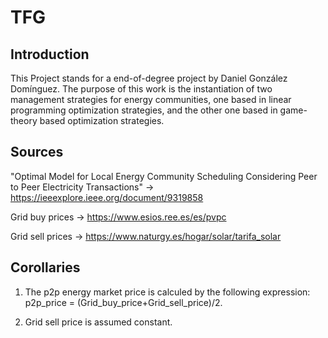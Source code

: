 # TFG



## Introduction

This Project stands for a end-of-degree project by Daniel González Domínguez. The purpose of this work is the instantiation of two management strategies for energy communities, one based in linear programming optimization strategies, and the other one based in game-theory based optimization strategies.

## Sources

"Optimal Model for Local Energy Community Scheduling Considering Peer to Peer Electricity Transactions" -> https://ieeexplore.ieee.org/document/9319858

Grid buy prices -> https://www.esios.ree.es/es/pvpc

Grid sell prices -> https://www.naturgy.es/hogar/solar/tarifa_solar

## Corollaries

1. The p2p energy market price is calculed by the following expression: p2p_price = (Grid_buy_price+Grid_sell_price)/2.

2. Grid sell price is assumed constant.